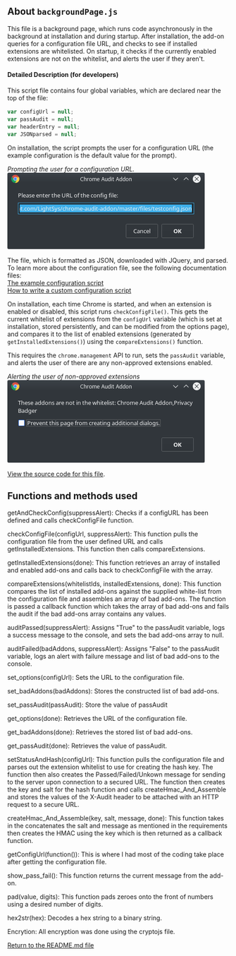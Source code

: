## About `backgroundPage.js`

This file is a background page, which runs code asynchronously in the background at installation and during startup. After installation, the add-on queries for a configuration file URL, and checks to see if installed extensions are whitelisted. On startup, it checks if the currently enabled extensions are not on the whitelist, and alerts the user if they aren't. 

#### Detailed Description (for developers)

This script file contains four global variables, which are declared near the top of the file:

```javascript
var configUrl = null;
var passAudit = null;
var headerEntry = null;
var JSONparsed = null;
```

On installation, the script prompts the user for a configuration URL (the example configuration is the default value for the prompt). 

_Prompting the user for a configuration URL._  
![Prompting the user for a configuration URL](https://raw.githubusercontent.com/LightSys/chrome-audit-addon/master/doc/backgroundPage.js_img/backgroundPage.js_img00.png)

The file, which is formatted as JSON, downloaded with JQuery, and parsed. To learn more about the configuration file, see the following documentation files:  
[The example configuration script](files/testconfig.json.md)  
[How to write a custom configuration script](writing_config.md)

On installation, each time Chrome is started, and when an extension is enabled or disabled, this script runs `checkConfigFile()`. This gets the current whitelist of extensions from the `configUrl` variable (which is set at installation, stored persistently, and can be modified from the options page), and compares it to the list of enabled extensions (generated by `getInstalledExtensions()`) using the `compareExtensions()` function. 

This requires the `chrome.management` API to run, sets the `passAudit` variable, and alerts the user of there are any non-approved extensions enabled. 

_Alerting the user of non-approved extensions_  
![Alerting the user of non-approved extensions](https://raw.githubusercontent.com/LightSys/chrome-audit-addon/master/doc/backgroundPage.js_img/backgroundPage.js_img01.png)

[View the source code for this file](../backgroundPage.js).

Functions and methods used
------------------------------------
getAndCheckConfig(suppressAlert): Checks if a configURL has been defined and calls checkConfigFile function.

checkConfigFile(configUrl, suppressAlert): This function pulls the configuration file from the user defined URL and calls getInstalledExtensions. This function then calls compareExtensions.

getInstalledExtensions(done): This function retrieves an array of installed and enabled add-ons and calls back to checkConfigFile with the array.

compareExtensions(whitelistIds, installedExtensions, done): This function compares the list of installed add-ons against the supplied white-list from the configuration file and assembles an array of bad add-ons. The function is passed a callback function which takes the array of bad add-ons and fails the audit if the bad add-ons array contains any values.

auditPassed(suppressAlert): Assigns "True" to the passAudit variable, logs a success message to the console, and sets the bad add-ons array to null.

auditFailed(badAddons, suppressAlert): Assigns "False" to the passAudit variable, logs an alert with failure message and list of bad add-ons to the console.

set_options(configUrl): Sets the URL to the configuration file.

set_badAddons(badAddons): Stores the constructed list of bad add-ons.

set_passAudit(passAudit): Store the value of passAudit

get_options(done): Retrieves the URL of the configuration file.

get_badAddons(done): Retrieves the stored list of bad add-ons.

get_passAudit(done): Retrieves the value of passAudit.

setStatusAndHash(configUrl): This function pulls the configuration file and parses out the extension whitelist to use for creating the hash key. The function then also creates the Passed/Failed/Unkown message for sending to the server upon connection to a secured URL. The function then creates the key and salt for the hash function and calls createHmac_And_Assemble and stores the values of the X-Audit header to be attached with an HTTP request to a secure URL.

createHmac_And_Assemble(key, salt, message, done): This function takes in the concatenates the salt and message as mentioned in the requirements then creates the HMAC using the key which is then returned as a callback function.

getConfigUrl(function()): This is where I had most of the coding take place after getting the configuration file.

show_pass_fail(): This function returns the current message from the add-on.

pad(value, digits): This function pads zeroes onto the front of numbers using a desired number of digits.

hex2str(hex): Decodes a hex string to a binary string.

Encrytion: All encryption was done using the cryptojs file.

[Return to the README.md file](../README.md)
